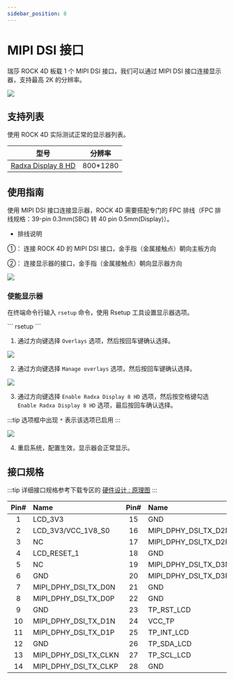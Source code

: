 ```yaml
---
sidebar_position: 8
---
```


# MIPI DSI 接口

瑞莎 ROCK 4D 板载 1 个 MIPI DSI 接口，我们可以通过 MIPI DSI 接口连接显示器，支持最高 2K 的分辨率。

<div style={{textAlign: 'center'}}>
  <img src="/img/rock4/4d/rock4d-mipi-dsi-4l.webp" style={{width: '100%', maxWidth: '1200px'}} />
</div>

## 支持列表

使用 ROCK 4D 实际测试正常的显示器列表。

|                                   型号                                   |  分辨率   |
| :----------------------------------------------------------------------: | :-------: |
| [Radxa Display 8 HD](https://radxa.com/products/accessories/display-8hd) | 800\*1280 |

## 使用指南

使用 MIPI DSI 接口连接显示器，ROCK 4D 需要搭配专门的 FPC 排线（FPC 排线规格：39-pin 0.3mm(SBC) 转 40 pin 0.5mm(Display)）。

- 排线说明

①： 连接 ROCK 4D 的 MIPI DSI 接口，金手指（金属接触点）朝向主板方向

②： 连接显示器的接口，金手指（金属接触点）朝向显示器方向

<div style={{textAlign: 'center'}}>
  <img src="/img/rock4/4d/rock4d-dsi.webp" style={{width: '100%', maxWidth: '1200px'}} />
</div>

### 使能显示器

在终端命令行输入 `rsetup` 命令，使用 Rsetup 工具设置显示器选项。

<NewCodeBlock tip="radxa@radxa-4d$" type="device">
```
rsetup
```
</NewCodeBlock>

1. 通过方向键选择 `Overlays` 选项，然后按回车键确认选择。

<div style={{textAlign: 'center'}}>
  <img src="/img/rock4/4d/rsetup-overlays-dsi-1.webp" style={{width: '100%', maxWidth: '1200px'}} />
</div>

2. 通过方向键选择 `Manage overlays` 选项，然后按回车键确认选择。

<div style={{textAlign: 'center'}}>
  <img src="/img/rock4/4d/rsetup-overlays-dsi-2.webp" style={{width: '100%', maxWidth: '1200px'}} />
</div>

3. 通过方向键选择 `Enable Radxa Display 8 HD` 选项，然后按空格键勾选 `Enable Radxa Display 8 HD` 选项，最后按回车确认选择。

:::tip
选项框中出现 `*` 表示该选项已启用
:::

<div style={{textAlign: 'center'}}>
  <img src="/img/rock4/4d/rsetup-overlays-dsi-3.webp" style={{width: '100%', maxWidth: '1200px'}} />
</div>

4. 重启系统，配置生效，显示器会正常显示。

## 接口规格

:::tip
详细接口规格参考下载专区的 [硬件设计 : 原理图](../download)
:::

| Pin# | Name                  | Pin# | Name                 | Pin# |   Name    |
| :--: | :-------------------- | :--: | :------------------- | :--: | :-------: |
|  1   | LCD_3V3               |  15  | GND                  |  29  |    GND    |
|  2   | LCD_3V3/VCC_1V8_S0    |  16  | MIPI_DPHY_DSI_TX_D2N |  30  |  LCD_3V3  |
|  3   | NC                    |  17  | MIPI_DPHY_DSI_TX_D2P |  31  |  LCD_3V3  |
|  4   | LCD_RESET_1           |  18  | GND                  |  32  |    GND    |
|  5   | NC                    |  19  | MIPI_DPHY_DSI_TX_D3N |  33  |    GND    |
|  6   | GND                   |  20  | MIPI_DPHY_DSI_TX_D3P |  34  | VCC_LEDK2 |
|  7   | MIPI_DPHY_DSI_TX_D0N  |  21  | GND                  |  35  | VCC_LEDK2 |
|  8   | MIPI_DPHY_DSI_TX_D0P  |  22  | GND                  |  36  |    NC     |
|  9   | GND                   |  23  | TP_RST_LCD           |  37  |    NC     |
|  10  | MIPI_DPHY_DSI_TX_D1N  |  24  | VCC_TP               |  38  | VCC_LEDA2 |
|  11  | MIPI_DPHY_DSI_TX_D1P  |  25  | TP_INT_LCD           |  39  | VCC_LEDA2 |
|  12  | GND                   |  26  | TP_SDA_LCD           |  40  |    GND    |
|  13  | MIPI_DPHY_DSI_TX_CLKN |  27  | TP_SCL_LCD           |  41  |    GND    |
|  14  | MIPI_DPHY_DSI_TX_CLKP |  28  | GND                  |      |           |
